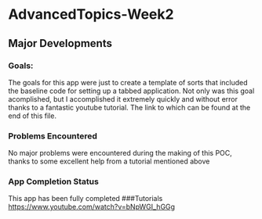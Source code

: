 # AdvancedTopics-Week2
## Major Developments

### Goals:
The goals for this app were just to create a template of sorts that included the baseline code for setting up a tabbed application. Not only was this goal acomplished, but I accomplished it extremely quickly and without error thanks to a fantastic youtube tutorial. The link to which can be found at the end of this file.
### Problems Encountered
No major problems were encountered during the making of this POC, thanks to some excellent help from a tutorial mentioned above
### App Completion Status
This app has been fully completed
###Tutorials
https://www.youtube.com/watch?v=bNpWGI_hGGg
